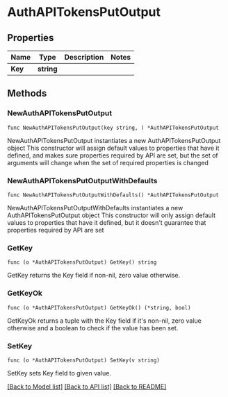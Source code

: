 # AuthAPITokensPutOutput

## Properties

Name | Type | Description | Notes
------------ | ------------- | ------------- | -------------
**Key** | **string** |  | 

## Methods

### NewAuthAPITokensPutOutput

`func NewAuthAPITokensPutOutput(key string, ) *AuthAPITokensPutOutput`

NewAuthAPITokensPutOutput instantiates a new AuthAPITokensPutOutput object
This constructor will assign default values to properties that have it defined,
and makes sure properties required by API are set, but the set of arguments
will change when the set of required properties is changed

### NewAuthAPITokensPutOutputWithDefaults

`func NewAuthAPITokensPutOutputWithDefaults() *AuthAPITokensPutOutput`

NewAuthAPITokensPutOutputWithDefaults instantiates a new AuthAPITokensPutOutput object
This constructor will only assign default values to properties that have it defined,
but it doesn't guarantee that properties required by API are set

### GetKey

`func (o *AuthAPITokensPutOutput) GetKey() string`

GetKey returns the Key field if non-nil, zero value otherwise.

### GetKeyOk

`func (o *AuthAPITokensPutOutput) GetKeyOk() (*string, bool)`

GetKeyOk returns a tuple with the Key field if it's non-nil, zero value otherwise
and a boolean to check if the value has been set.

### SetKey

`func (o *AuthAPITokensPutOutput) SetKey(v string)`

SetKey sets Key field to given value.



[[Back to Model list]](../README.md#documentation-for-models) [[Back to API list]](../README.md#documentation-for-api-endpoints) [[Back to README]](../README.md)


